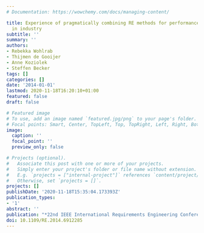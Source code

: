 ```yaml
---
# Documentation: https://wowchemy.com/docs/managing-content/

title: Experience of pragmatically combining RE methods for performance requirements
  in industry
subtitle: ''
summary: ''
authors:
- Rebekka Wohlrab
- Thijmen de Gooijer
- Anne Koziolek
- Steffen Becker
tags: []
categories: []
date: '2014-01-01'
lastmod: 2020-11-18T16:20:10+01:00
featured: false
draft: false

# Featured image
# To use, add an image named `featured.jpg/png` to your page's folder.
# Focal points: Smart, Center, TopLeft, Top, TopRight, Left, Right, BottomLeft, Bottom, BottomRight.
image:
  caption: ''
  focal_point: ''
  preview_only: false

# Projects (optional).
#   Associate this post with one or more of your projects.
#   Simply enter your project's folder or file name without extension.
#   E.g. `projects = ["internal-project"]` references `content/project/deep-learning/index.md`.
#   Otherwise, set `projects = []`.
projects: []
publishDate: '2020-11-18T15:35:04.173393Z'
publication_types:
- '1'
abstract: ''
publication: "*22nd IEEE International Requirements Engineering Conference (RE'14)*"
doi: 10.1109/RE.2014.6912285
---
```

